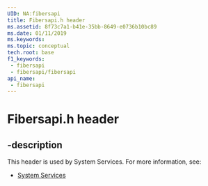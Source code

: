 ```yaml
---
UID: NA:fibersapi
title: Fibersapi.h header
ms.assetid: 8f73c7a1-b41e-35bb-8649-e0736b10bc89
ms.date: 01/11/2019
ms.keywords: 
ms.topic: conceptual
tech.root: base
f1_keywords:
 - fibersapi
 - fibersapi/fibersapi
api_name:
 - fibersapi
---
```


# Fibersapi.h header


## -description

This header is used by System Services. For more information, see:

- [System Services](../_base/index.md)

